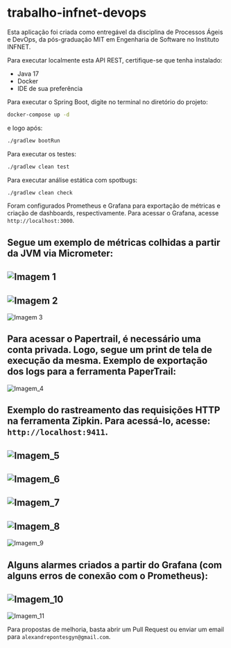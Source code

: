 # trabalho-infnet-devops

Esta aplicação foi criada como entregável da disciplina de Processos Ágeis e DevOps, da pós-graduação MIT em Engenharia de Software no Instituto INFNET.

Para executar localmente esta API REST, certifique-se que tenha instalado:
- Java 17
- Docker
- IDE de sua preferência

Para executar o Spring Boot, digite no terminal no diretório do projeto:

~~~bash
docker-compose up -d
~~~

e logo após:

~~~bash
./gradlew bootRun
~~~

Para executar os testes:
~~~bash
./gradlew clean test
~~~

Para executar análise estática com spotbugs:
~~~bash
./gradlew clean check
~~~
Foram configurados Prometheus e Grafana para exportação de métricas e criação de dashboards, respectivamente. Para acessar o Grafana,
acesse `http://localhost:3000`.

Segue um exemplo de métricas colhidas a partir da JVM via Micrometer:
---------------------------------------------------
![Imagem 1](images/img1.png)
---------------------------------------------------
![Imagem 2](images/img2.png)
---------------------------------------------------
![Imagem 3](images/img3.png)

Para acessar o Papertrail, é necessário uma conta privada. Logo, segue um print de tela de execução da mesma.
**Exemplo de exportação dos logs para a ferramenta PaperTrail**:
---------------------------------------------------

![Imagem_4](images/img4.png)

**Exemplo do rastreamento das requisições HTTP na ferramenta Zipkin**. Para acessá-lo, acesse: `http://localhost:9411`.
---------------------------------------------------

![Imagem_5](images/img5.png)
---------------------------------------------------
![Imagem_6](images/img6.png)
---------------------------------------------------
![Imagem_7](images/img7.png)
---------------------------------------------------
![Imagem_8](images/img8.png)
---------------------------------------------------
![Imagem_9](images/img9.png)

Alguns alarmes criados a partir do Grafana (com alguns erros de conexão com o Prometheus):
---------------------------------------------------

![Imagem_10](images/img10.png)
---------------------------------------------------
![Imagem_11](images/img11.png)

Para propostas de melhoria, basta abrir um Pull Request ou enviar um
email para `alexandrepontesgyn@gmail.com`.